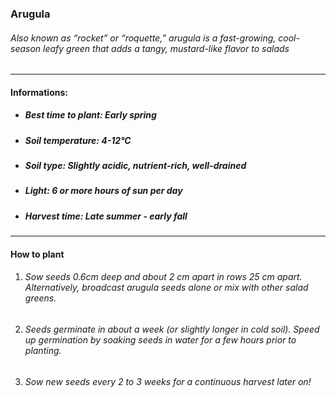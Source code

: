 ### Arugula

###### Also known as “rocket” or “roquette,” arugula is a fast-growing, cool-season leafy green that adds a tangy, mustard-like flavor to salads

---

#### Informations:

- ##### Best time to plant: Early spring
- ##### Soil temperature: 4-12°C
- ##### Soil type: Slightly acidic, nutrient-rich, well-drained
- ##### Light: 6 or more hours of sun per day
- ##### Harvest time: Late summer - early fall

---

#### How to plant

1. ###### Sow seeds 0.6cm deep and about 2 cm apart in rows 25 cm apart. Alternatively, broadcast arugula seeds alone or mix with other salad greens.
2. ###### Seeds germinate in about a week (or slightly longer in cold soil). Speed up germination by soaking seeds in water for a few hours prior to planting.
3. ###### Sow new seeds every 2 to 3 weeks for a continuous harvest later on!